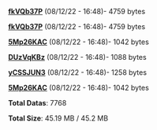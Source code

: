 [**fkVQb37P**](/data/fkVQb37P.txt) (08/12/22 - 16:48)- 4759 bytes

[**fkVQb37P**](/data/fkVQb37P.txt) (08/12/22 - 16:48)- 4759 bytes

[**5Mp26KAC**](/data/5Mp26KAC.txt) (08/12/22 - 16:48)- 1042 bytes

[**DUzVqKBz**](/data/DUzVqKBz.txt) (08/12/22 - 16:48)- 1088 bytes

[**yCSSJUN3**](/data/yCSSJUN3.txt) (08/12/22 - 16:48)- 1258 bytes

[**5Mp26KAC**](/data/5Mp26KAC.txt) (08/12/22 - 16:48)- 1042 bytes

**Total Datas**: 7768

**Total Size**: 45.19 MB / 45.2 MB